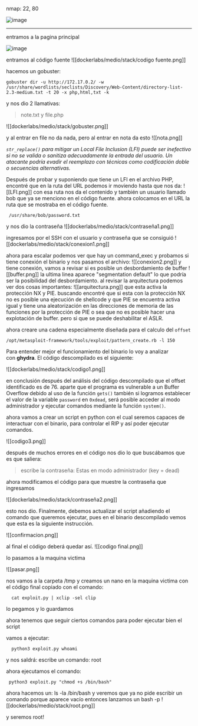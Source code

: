 nmap: 22, 80

![image](https://github.com/user-attachments/assets/5a0d9537-3c14-4b1a-9da1-9e20aab84128)

---
entramos a la pagina principal 

![image](https://github.com/user-attachments/assets/c127baa8-2bcf-4421-8e08-5e3a50787fa1)

entramos al código fuente
![[dockerlabs/medio/stack/codigo fuente.png]]

hacemos un gobuster:

    gobuster dir -u http://172.17.0.2/ -w /usr/share/wordlists/seclists/Discovery/Web-Content/directory-list-2.3-medium.txt -t 20 -x php,html,txt -k

y nos dio 2 llamativas: 
>note.txt y file.php

![[dockerlabs/medio/stack/gobuster.png]]

y al entrar en file no da nada, pero al entrar en nota da esto
![[nota.png]]

*`str_replace()` para mitigar un Local File Inclusion (LFI) puede ser inefectivo si no se valida o sanitiza adecuadamente la entrada del usuario. Un atacante podría evadir el reemplazo con técnicas como codificación doble o secuencias alternativas.*

Después de probar y suponiendo que tiene un LFI en el archivo PHP, encontré que en la ruta del URL podemos ir moviendo hasta que nos da: 
![[LFI.png]]
con esa ruta nos da el contenido y también un usuario llamado bob que ya se menciono en el código fuente. ahora colocamos en el URL la ruta que se mostraba en el código fuente.

     /usr/share/bob/password.txt

y nos dio la contraseña
![[dockerlabs/medio/stack/contraseña1.png]]

ingresamos por el SSH con el usuario y contraseña que se consiguió
![[dockerlabs/medio/stack/conexion1.png]]

ahora para escalar podemos ver que hay un command_exec y probamos si tiene conexión el binario y nos pasamos el archivo:
![[conexion2.png]]
y tiene conexión, vamos a revisar si es posible un desbordamiento de buffer
![[buffer.png]]
la ultima linea aparece "segmentation default" lo que podría ser la posibilidad del desbordamiento.
al revisar la arquitectura podemos ver dos cosas importantes:
![[arquitectura.png]]
que esta activa la protección NX y PIE.  buscando encontré que si esta con la protección NX no es posible una ejecución de shellcode y que PIE se encuentra activa igual y tiene una aleatorización en las direcciones de memoria de las funciones por la protección de PIE o sea que no es posible hacer una explotación de buffer.  pero si que se puede deshabilitar el ASLR.

ahora creare una cadena especialmente diseñada para el calculo del `offset`

    /opt/metasploit-framework/tools/exploit/pattern_create.rb -l 150

Para entender mejor el funcionamiento del binario lo voy a analizar con **ghydra**. El código descompilado es el siguiente:

![[dockerlabs/medio/stack/codigo1.png]]

en conclusión después del análisis del código descompilado que el offset identificado es de 76. aparte que el programa es vulnerable a un Buffer Overflow debido al uso de la función `gets()` también si logramos establecer el valor de la variable `password` en `0xdead`, será posible acceder al modo administrador y ejecutar comandos mediante la función `system()`.

ahora vamos a crear un script en python con el cual seremos capaces de interactuar con el binario, para controlar el RIP y así poder ejecutar comandos. 

![[codigo3.png]]

después de muchos errores en el código nos dio lo que buscábamos  que es que saliera: 
> escribe la contraseña: Estas en modo administrador (key = dead)

ahora modificamos el código para que muestre la contraseña que ingresamos

![[dockerlabs/medio/stack/contraseña2.png]]

esto nos dio. Finalmente, debemos  actualizar el script añadiendo el comando que queremos  ejecutar, pues en el binario descompilado vemos que esta es la siguiente instrucción.

![[confirmacion.png]]

al final el código deberá quedar así.
![[codigo final.png]]

lo pasamos a la maquina victima 

![[pasar.png]]

nos vamos a la carpeta /tmp y creamos un nano en la maquina victima con el código final copiado  con el comando:

      cat exploit.py | xclip -sel clip 

lo pegamos y lo guardamos

ahora tenemos que seguir ciertos comandos para poder ejecutar bien el script 

vamos a ejecutar:

      python3 exploit.py whoami

y nos saldrá: escribe un comando: root

ahora ejecutamos  el comando:

     python3 exploit.py "chmod +s /bin/bash"

ahora hacemos un: ls -la /bin/bash
y veremos que ya no pide escribir un comando porque aparece vacío
entonces lanzamos un bash -p
![[dockerlabs/medio/stack/root.png]]

y seremos root! 
